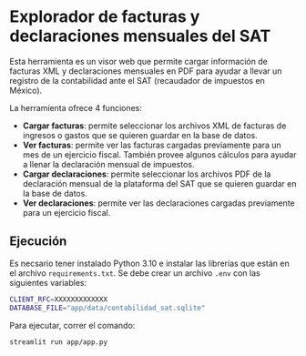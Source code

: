 # Explorador de facturas y declaraciones mensuales del SAT
Esta herramienta es un visor web que permite cargar información de facturas XML y declaraciones mensuales en PDF para ayudar a llevar un registro de la contabilidad ante el SAT (recaudador de impuestos en México).

La herramienta ofrece 4 funciones:
- **Cargar facturas**: permite seleccionar los archivos XML de facturas de ingresos o gastos que se quieren guardar en la base de datos.
- **Ver facturas**: permite ver las facturas cargadas previamente para un mes de un ejercicio fiscal. También provee algunos cálculos para ayudar a llenar la declaración mensual de impuestos.
- **Cargar declaraciones**: permite seleccionar los archivos PDF de la declaración mensual de la plataforma del SAT que se quieren guardar en la base de datos.
- **Ver declaraciones**: permite ver las declaraciones cargadas previamente para un ejercicio fiscal.

## Ejecución
Es necsario tener instalado Python 3.10 e instalar las librerías que están en el archivo `requirements.txt`.
Se debe crear un archivo `.env` con las siguientes variables:
```bash
CLIENT_RFC=XXXXXXXXXXXXX
DATABASE_FILE="app/data/contabilidad_sat.sqlite"
```

Para ejecutar, correr el comando:
```bash
streamlit run app/app.py
```


